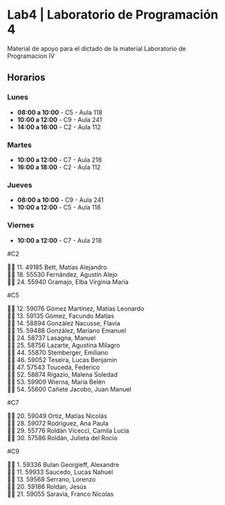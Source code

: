 # Lab4 | Laboratorio de Programación 4

Material de apoyo para el dictado de la material Laboratorio de Programacion IV 

## Horarios

### Lunes
- **08:00 a 10:00** - C5 - Aula 118
- **10:00 a 12:00** - C9 - Aula 241
- **14:00 a 16:00** - C2 - Aula 112

### Martes
- **10:00 a 12:00** - C7 - Aula 218
- **16:00 a 18:00** - C2 - Aula 112

### Jueves
- **08:00 a 10:00** - C9 - Aula 241
- **10:00 a 12:00** - C5 - Aula 118

### Viernes
- **10:00 a 12:00** - C7 - Aula 218

#C2

🔴🔴 11. 49185  Bett, Matías Alejandro                             
🔴🔴 18. 55530  Fernández, Agustín Alejo                           
🔴🔴 24. 55940  Gramajo, Elba Virginia Maria                       

#C5

🔴🔴 12. 59076  Gómez Martínez, Matías Leonardo                    
🔴🔴 13. 59135  Gómez, Facundo Matías                              
🔴🔴 14. 58894  González Nacusse, Flavia                           
🔴🔴 15. 59488  González, Mariano Emanuel                          
🔴🔴 24. 58737  Lasagna, Manuel                                    
🔴🔴 25. 58756  Lazarte, Agustina Milagro                          
🔴🔴 44. 55870  Stemberger, Emiliano                               
🔴🔴 46. 59052  Teseira, Lucas Benjamin                            
🔴🔴 47. 57543  Touceda, Federico                                  
🔴🔴 52. 58874  Rigazio, Malena Soledad                            
🔴🔴 53. 59909  Wierna, María Belén                                
🔴🔴 54. 55600  Cañete Jacobo, Juan Manuel                         

#C7

🔴🔴 20. 59049  Ortiz, Matías Nicolás                              
🔴🔴 28. 59072  Rodríguez, Ana Paula                               
🔴🔴 29. 55776  Roldán Vicecci, Camila Lucía                       
🔴🔴 30. 57586  Roldán, Julieta del Rocío                          

#C9

🔴🔴  1. 59336  Bulan Georgieff, Alexandre                         
🔴🔴 11. 59933  Saucedo, Lucas Nahuel                              
🔴🔴 13. 59568  Serrano, Lorenzo                                   
🔴🔴 20. 59186  Roldan, Jesús                                      
🔴🔴 21. 59055  Saravia, Franco Nicolas                            